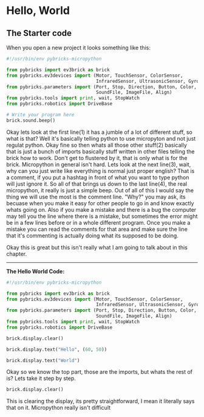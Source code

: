 # Hello, World

## The Starter code

When you open a new project it looks something like this:

```python
#!/usr/bin/env pybricks-micropython                                             1

from pybricks import ev3brick as brick                                          2
from pybricks.ev3devices import (Motor, TouchSensor, ColorSensor,
                                 InfraredSensor, UltrasonicSensor, GyroSensor)  
from pybricks.parameters import (Port, Stop, Direction, Button, Color,
                                 SoundFile, ImageFile, Align)
from pybricks.tools import print, wait, StopWatch
from pybricks.robotics import DriveBase

# Write your program here                                                       3
brick.sound.beep()                                                              4

```

Okay lets look at the first line(1) it has a jumble of a lot of different stuff, so what is that? Well it's basically telling python to use micropyton and not just regulat python. Okay fine so then whats all those other stuff(2) basically that is just a bunch of imports basically stuff written in other files telling the brick how to work. Don't get to flustered by it, that is only what is for the brick. Micropython in general isn't hard. Lets look at the next line(3), wait, why can you just write like everything is normal just proper english? That is a comment, if you put a hashtag in front of what you want to type python will just ignore it. So all of that brings us down to the last line(4), the real micropython, it really is just a simple beep. Out of all of this I would say the thing we will use the most is the comment line. "Why?" you may ask, its becuase when you make it easy for other people to go in and know exactly whats going on. Also if you make a mistake and there is a bug the computer may tell you the line where there is a mistake, but sometimes the error might be in a few lines before or in a whole different program. Once you make a mistake you can read the comments for that area  and make sure the line that it's commenting is actually doing what its supposed to be doing.

Okay this is great but this isn't really what I am going to talk about in this chapter.

***
**The Hello World Code:**

```python
#!/usr/bin/env pybricks-micropython

from pybricks import ev3brick as brick
from pybricks.ev3devices import (Motor, TouchSensor, ColorSensor,
                                 InfraredSensor, UltrasonicSensor, GyroSensor)  
from pybricks.parameters import (Port, Stop, Direction, Button, Color,
                                 SoundFile, ImageFile, Align)
from pybricks.tools import print, wait, StopWatch
from pybricks.robotics import DriveBase

brick.display.clear()

brick.display.text("Hello", (60, 50))

brick.display.text("World")
```

Okay so we know the top part, those are the imports, but whats the rest of is? Lets take it step by step.

```python
brick.display.clear()
```
This is clearing the display, its pretty straightforward, I mean it literally says that on it. Micropython really isn't difficult
